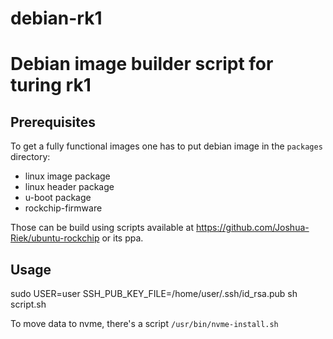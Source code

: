 # debian-rk1

# Debian image builder script for turing rk1

## Prerequisites

To get a fully functional images one has to put debian image in the `packages` directory:
* linux image package
* linux header package
* u-boot package
* rockchip-firmware

Those can be build using scripts available at https://github.com/Joshua-Riek/ubuntu-rockchip or its ppa.

## Usage

sudo USER=user SSH_PUB_KEY_FILE=/home/user/.ssh/id_rsa.pub sh script.sh

To move data to nvme, there's a script `/usr/bin/nvme-install.sh`
